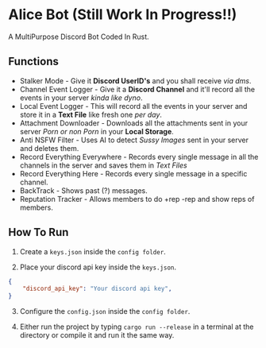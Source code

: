 # Alice Bot (Still Work In Progress!!)
A MultiPurpose Discord Bot Coded In Rust.

## Functions
- Stalker Mode - Give it **Discord UserID's** and you shall receive *via dms*.
- Channel Event Logger - Give it a **Discord Channel** and it'll record all the events in your server *kinda like dyno*.
- Local Event Logger - This will record all the events in your server and store it in a **Text File** like fresh one *per day*.
- Attachment Downloader - Downloads all the attachments sent in your server *Porn or non Porn* in your **Local Storage**.
- Anti NSFW Filter - Uses AI to detect *Sussy Images* sent in your server and deletes them.
- Record Everything Everywhere - Records every single message in all the channels in the server and saves them in *Text Files*
- Record Everything Here - Records every single message in a specific channel.
- BackTrack - Shows past (?) messages.
- Reputation Tracker - Allows members to do +rep -rep and show reps of members.

## How To Run

1. Create a `keys.json` inside the `config folder`.

2. Place your discord api key inside the `keys.json`.

```json
{
    "discord_api_key": "Your discord api key",
}
```

3. Configure the `config.json` inside the `config folder`.

4. Either run the project by typing `cargo run --release` in a terminal at the directory or compile it and run it the same way.




